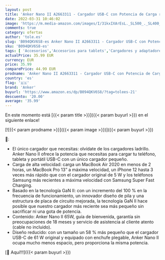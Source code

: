 ```yaml
---
layout: post
title: 'Anker Nano II A2663311 - Cargador USB-C con Potencia de Carga rápida  tecnología GAN II  Compatible con MacBook Pro/Air  Galaxy S20/S10  iPhone 12/Pro/Mini  iPad Pro  Pixel  Negro '
date: 2022-03-31 10:46:02
image: 'https://m.media-amazon.com/images/I/31kxIXArEsL._SL500_._SL400_.jpg'
comments: true
category: ofertas
author: 'tole.es'
slug: 'B094QKV6S8-es Anker Nano II A2663311 - Cargador USB-C con Potencia de...'
sku: 'B094QKV6S8-es'
tags: [ 'Accesorios','Accesorios para tablets','Cargadores y adaptadores para tablets','Informática','anker','ipad','iphone', ]
actualPrice: 35.99 EUR
currency: EUR
price: 35.99
comparePrice: 44.99 EUR
prodname: 'Anker Nano II A2663311 - Cargador USB-C con Potencia de Carga rápida  tecnología GAN II  Compatible con MacBook Pro/Air  Galaxy S20/S10  iPhone 12/Pro/Mini  iPad Pro  Pixel  Negro '
country: 'es'
flag: '🇪🇸'
brand: 'Anker'
buyurl: 'https://www.amazon.es/dp/B094QKV6S8/?tag=tolees-21'
descuento: '20.00'
average: '35.99'
---
```


En este momento está [{{< param title >}}]({{< param buyurl >}}) en el siguiente enlace!

[![{{< param prodname >}}]({{< param image >}})]({{< param buyurl >}})

🔎:

- El único cargador que necesitas: olvídate de los cargadores ladrillo. Anker Nano II ofrece la potencia que necesitas para cargar tu teléfono, tableta y portátil USB-C con un único cargador pequeño.
- Carga de alta velocidad: carga un MacBook Air 2020 en menos de 2 horas, un MacBook Pro 13” a máxima velocidad, un iPhone 12 hasta 3 veces más rápido que con el cargador original de 5 W y los teléfonos Samsung más recientes a máxima velocidad con Samsung Super Fast Charging.
- Basado en la tecnología GaN II: con un incremento del 100 % en la frecuencia de funcionamiento, un innovador diseño de pila y una estructura de placa de circuito mejorada, la tecnología GaN II hace posible que nuestro cargador más reciente sea más pequeño sin sacrificar ni una gota de potencia.
- Contenido: Anker Nano II 65W, guía de bienvenida, garantía sin preocupaciones de 18 meses y servicio de asistencia al cliente atento (cable no incluido).
- Diseño reducido: con un tamaño un 58 % más pequeño que el cargador USB-C de 61 W original y equipado con enchufe plegable, Anker Nano II ocupa mucho menos espacio, pero proporciona la misma potencia.

[🛒 Aquí!!!]({{< param buyurl >}})
